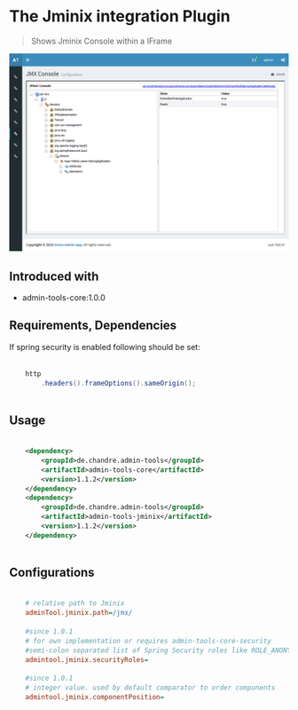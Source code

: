 # The Jminix integration Plugin
> Shows Jminix Console within a IFrame

 ![Preview image](doc/screen_jminix_org.png?raw=true "AdminTool Jminix UI")

## Introduced with
* admin-tools-core:1.0.0

## Requirements, Dependencies
If spring security is enabled following should be set:

```java

	http
		.headers().frameOptions().sameOrigin();
		
```	

## Usage

```xml

	<dependency>
		<groupId>de.chandre.admin-tools</groupId>
		<artifactId>admin-tools-core</artifactId>
		<version>1.1.2</version>
	</dependency>
	<dependency>
		<groupId>de.chandre.admin-tools</groupId>
		<artifactId>admin-tools-jminix</artifactId>
		<version>1.1.2</version>
	</dependency>
	
```

## Configurations

```ini

	# relative path to Jminix
	adminTool.jminix.path=/jmx/
	
	#since 1.0.1
	# for own implementation or requires admin-tools-core-security
	#semi-colon separated list of Spring Security roles like ROLE_ANONYMOUS;ROLE_ADMIN
	admintool.jminix.securityRoles=
	
	#since 1.0.1
	# integer value. used by default comparator to order components
	admintool.jminix.componentPosition=
	
```